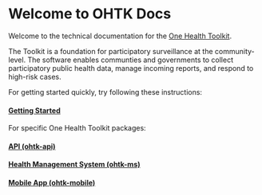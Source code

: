 # Welcome to OHTK Docs

Welcome to the technical documentation for the [One Health Toolkit](https://www.onehealthtoolkit.org).

The Toolkit is a foundation for participatory surveillance at the community-level. The software enables communties and governments to collect participatory public health data, manage incoming reports, and respond to high-risk cases. 

For getting started quickly, try following these instructions:
#### [Getting Started](./quickstart)

For specific One Health Toolkit packages:
#### [API (ohtk-api)](./ohtk-api)

#### [Health Management System (ohtk-ms)](./ohtk-ms)

#### [Mobile App (ohtk-mobile)](./ohtk-mobile)